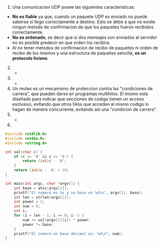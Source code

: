 1. Una comunicacion UDP posee las siguientes caracteristicas:
 * **No es fiable** ya que, cuando un paquete UDP es enviado no puede saberse si llego correctamente a destino. Esto se debe a que no existe ningun metodo de confirmacion de que los paquetes fueron recibidos correctamente.
 * **No es ordenado**, es decir que si dos mensajes son enviados al servidor no es posible predecir en que orden los recibira.
 * Al no tener metodos de confirmacion de recibo de paquetes ni orden de recibo de los mismos y una estructura de paquetes sencilla, **es un protocolo liviano**.
2. -
3. -
4. Un mutex es un mecanismo de proteccion contra las "condiciones de carrera", que pueden darse en programas multihilos. El mismo esta diseñado para indicar que secciones de codigo tienen un acceso exclusivo, evitando que otros hilos que acceden al mismo codigo lo hagan de manera concurrente, evitando asi una "condicion de carrera".
5. -
6. 
```c
#include <stdlib.h>
#include <stdio.h>
#include <string.h>

int val(char c) {
    if (c >= '0' && c <= '9') {
        return (int)c - '0';
    }
    return (int)c - 'A' + 10;
}

int main(int argc, char *argv[]) {
    int base = atoi(argv[2]);
    printf("El numero es %s y su base es %d\n", argv[1], base);
    int len = strlen(argv[1]);
    int power = 1;
    int num = 0;
    int i;
    for (i = len - 1; i >= 0; i--) {
        num += val(argv[1][i]) * power;
        power *= base;
    }
    printf("El numero en base decimal es: %d\n", num);
}
```
